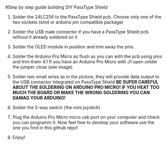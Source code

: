 

#Step by step guide building DIY PassType Shield


1. Solder the 24LC256 to the PassType Shield pcb. Choose only one of the two sockets (smd or arduino pin compatible package)

2. Solder the USB male connector if you have a PassType Shield pcb without it already soldered on it

3. Solder the OLED module in position and trim away the pins

4. Solder the Arduino Pro Micro as flush as you can with the pcb using pins and trim them
  4.1 If you have an Arduino Pro Micro with J1 open solder the jumper close (see image) 

5. Solder two small wires as in the picture, they will provide data output to the USB connector integrated on PassType Shield **BE SUPER CAREFUL ABOUT THE SOLDERING ON ARDUINO PRO MICRO! IF YOU HEAT TOO MUCH THE BOARD OR MAKE THE WRONG SOLDERING YOU CAN DAMAG YOUR ARDUINO!**

6. Solder the 5-way switch (the mini joystick)

7. Plug the Arduino Pro Micro micro usb port on your computer and check you can programm it. Now feel free to develop your software
   use the one you find in this github repo! 



8. Enjoy!
